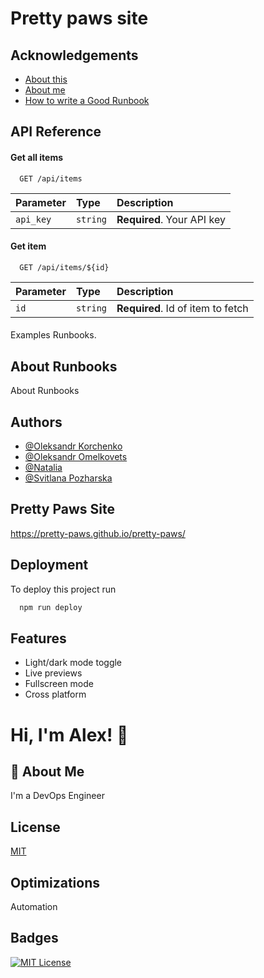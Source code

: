 # Pretty paws site




## Acknowledgements

 - [About this](https://awesomeopensource.com/project/elangosundar/awesome-README-templates)
 - [About me](https://pm17afterschool.atlassian.net/wiki/people/712020:e3060aa4-0ebf-40d9-8661-ca9ccec669f4)
 - [How to write a Good Runbook](https://bulldogjob.com/news/449-how-to-write-a-good-readme-for-your-github-project)


## API Reference

#### Get all items

```http
  GET /api/items
```

| Parameter | Type     | Description                |
| :-------- | :------- | :------------------------- |
| `api_key` | `string` | **Required**. Your API key |

#### Get item

```http
  GET /api/items/${id}
```

| Parameter | Type     | Description                       |
| :-------- | :------- | :-------------------------------- |
| `id`      | `string` | **Required**. Id of item to fetch |

#### 

Examples Runbooks.


## About Runbooks

About Runbooks


## Authors

- [@Oleksandr Korchenko](https://github.com/mainocean)
- [@Oleksandr Omelkovets ](https://github.com/somealeksandr/zoo-shop-pet)
- [@Natalia](https://github.com/AuroraPolaire/online-store-project)
- [@Svitlana Pozharska](https://github.com/AuroraPolaire/online-store-project)


## Pretty Paws Site

https://pretty-paws.github.io/pretty-paws/


## Deployment

To deploy this project run

```bash
  npm run deploy
```


## Features

- Light/dark mode toggle
- Live previews
- Fullscreen mode
- Cross platform


# Hi, I'm Alex! 👋


## 🚀 About Me
I'm a DevOps Engineer

## License

[MIT](https://choosealicense.com/licenses/mit/)


## Optimizations

Automation


## Badges



[![MIT License](https://img.shields.io/badge/License-MIT-green.svg)](https://choosealicense.com/licenses/mit/)


